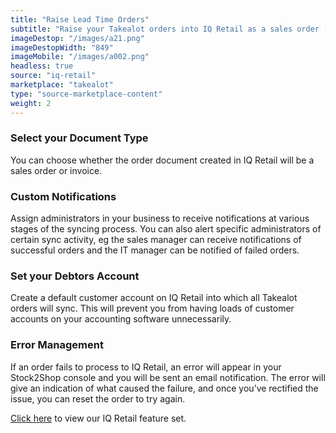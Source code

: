 ```yaml
---
title: "Raise Lead Time Orders"
subtitle: "Raise your Takealot orders into IQ Retail as a sales order (provided you are only doing lead time orders)."
imageDestop: "/images/a21.png"
imageDestopWidth: "849"
imageMobile: "/images/a002.png"
headless: true
source: "iq-retail"
marketplace: "takealot"
type: "source-marketplace-content"
weight: 2
---
```


### Select your Document Type
You can choose whether the order document created in IQ Retail will be a sales order or invoice.

### Custom Notifications
Assign administrators in your business to receive notifications at various stages of the syncing process. You can also alert specific administrators of certain sync activity, eg the sales manager can receive notifications of successful orders and the IT manager can be notified of failed orders.

### Set your Debtors Account
Create a default customer account on IQ Retail into which all Takealot orders will sync. This will prevent you from having loads of customer accounts on your accounting software unnecessarily.

### Error Management
If an order fails to process to IQ Retail, an error will appear in your Stock2Shop console and you will be sent an email notification. The error will give an indication of what caused the failure, and once you’ve rectified the issue, you can reset the order to try again.


[Click here](/help/features/iq-retail/ "IQ Retail Features") to view our IQ Retail feature set.